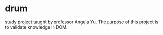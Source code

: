 # drum


study project taught by professor Angela Yu. The purpose of this project is to validate knowledge in DOM.
